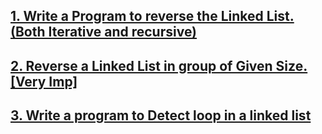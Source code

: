 ## [1. Write a Program to reverse the Linked List. (Both Iterative and recursive)](https://github.com/singh7priyanshu/love_babbar_450_solutions/tree/main/linkedList/Write%20a%20Program%20to%20reverse%20the%20Linked%20List.%20(Both%20Iterative%20and%20recursive))<br />
## [2. Reverse a Linked List in group of Given Size. [Very Imp]](https://github.com/singh7priyanshu/love_babbar_450_solutions/tree/main/linkedList/Reverse%20a%20Linked%20List%20in%20group%20of%20Given%20Size.%20%5BVery%20Imp%5D)<br />
## [3. Write a program to Detect loop in a linked list](https://github.com/singh7priyanshu/love_babbar_450_solutions/tree/main/linkedList/Write%20a%20program%20to%20Detect%20loop%20in%20a%20linked%20list)<br />
